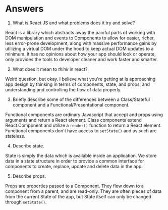 # Answers

1.  What is React JS and what problems does it try and solve?

React is a library which abstracts away the painful parts of working with DOM manipulation and events to Components to allow for easier, richer, less error-prone development, along with massive performance gains by utilizing a virtual DOM under the hood to keep actual DOM updates to a minimum. It has no opinions about how your app should look or operate, only provides the tools to developer cleaner and work faster and smarter.

2.  What does it mean to _think_ in react?

Weird question, but okay. I believe what you're getting at is approaching app design by thinking in terms of components, state, and props, and understanding and controlling the flow of data properly.

3.  Briefly describe some of the differences between a Class/Stateful component and a Functional/Presentational component.

Functional components are ordinary Javascript that accept and props using arguments and return a React element. Class components extend React.Component and utilize a `render()` function to return a React element. Functional components don't have access to `setState()` and as such are stateless.

4.  Describe state.

State is simply the data which is available inside an application. We store data in a state structure in order to provide a common interface for components to create, replace, update and delete data in the app.

5.  Describe props.


Props are properties passed to a Component. They flow down to a component from a parent, and are read-only. They are often pieces of data from the current State of the app, but State itself can only be changed through `setState()`.
